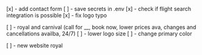 [x] - add contact form
[ ] - save secrets in .env
[x] - check if flight search integration is possible
[x] - fix logo typo

[ ] - royal and carnival (call for \_\_, book now, lower prices ava, changes and cancellations availba, 24/7)
[ ] - lower logo size
[ ] - change primary color

[ ] - new website royal

<!-- config -->
<!-- sitemap -->
<!-- robot -->
<!-- favicon -->
<!-- og-image -->
<!-- colors -->
<!-- logo color -->
